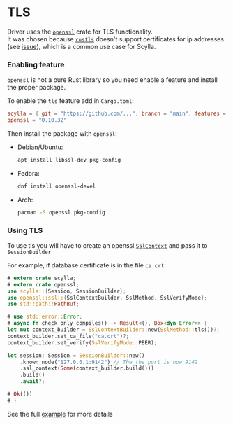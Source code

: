 # TLS

Driver uses the [`openssl`](https://github.com/sfackler/rust-openssl) crate for TLS functionality.  
It was chosen because [`rustls`](https://github.com/ctz/rustls) doesn't support certificates for ip addresses
(see [issue](https://github.com/briansmith/webpki/issues/54)), which is a common use case for Scylla.


### Enabling feature
`openssl` is not a pure Rust library so you need enable a feature and install the proper package.

To enable the `tls` feature add in `Cargo.toml`:
```toml
scylla = { git = "https://github.com/...", branch = "main", features = ["ssl"] }
openssl = "0.10.32"
```

Then install the package with `openssl`:
* Debian/Ubuntu: 
    ```bash
    apt install libssl-dev pkg-config
    ```
* Fedora:
    ```bash
    dnf install openssl-devel
    ```
<!-- 
 scylla-rust-driver doesn't build on Alpine, some strange cc linker errors in proc-macro-hack 0_o
 TODO: try building and add the section

 * Alpine:
    ```bash
    apk add openssl-dev
    ```
-->
* Arch:
    ```bash
    pacman -S openssl pkg-config
    ```

### Using TLS
To use tls you will have to create an openssl 
[`SslContext`](https://docs.rs/openssl/0.10.33/openssl/ssl/struct.SslContext.html)
and pass it to `SessionBuilder`

For example, if database certificate is in the file `ca.crt`:
```rust
# extern crate scylla;
# extern crate openssl;
use scylla::{Session, SessionBuilder};
use openssl::ssl::{SslContextBuilder, SslMethod, SslVerifyMode};
use std::path::PathBuf;

# use std::error::Error;
# async fn check_only_compiles() -> Result<(), Box<dyn Error>> {
let mut context_builder = SslContextBuilder::new(SslMethod::tls())?;
context_builder.set_ca_file("ca.crt")?;
context_builder.set_verify(SslVerifyMode::PEER);

let session: Session = SessionBuilder::new()
    .known_node("127.0.0.1:9142") // The the port is now 9142
    .ssl_context(Some(context_builder.build()))
    .build()
    .await?;

# Ok(())
# }
```

See the full [example](https://github.com/scylladb/scylla-rust-driver/blob/main/examples/tls.rs) for more details
